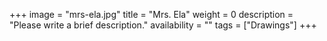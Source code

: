 +++
image = "mrs-ela.jpg"
title = "Mrs. Ela"
weight = 0
description = "Please write a brief description."
availability = ""
tags = ["Drawings"]
+++
